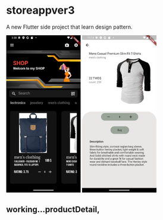 # storeappver3

A new Flutter side project that learn design pattern.

<img src="Screenshot_1663918732.png" width="200">
<img src="Screenshot_1663946078.png" width="200">

## working...productDetail, 


